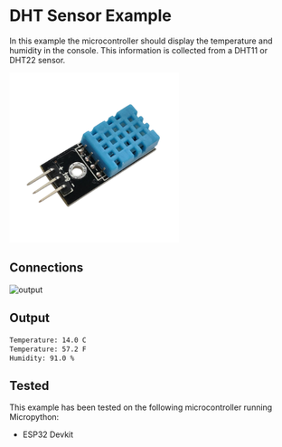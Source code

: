 # DHT Sensor Example

In this example the microcontroller should display the temperature and humidity in the console.
This information is collected from a DHT11 or DHT22 sensor.

<img alt="component" src="https://github.com/StevenSlaa/Micropython-examples/blob/7bb0472f84f346c6a3762f9aee1ea712502284be/DHT%20Sensor/res/component.png" height="300px">

## Connections

<img alt="output" src="" height="300px">


## Output
```
Temperature: 14.0 C
Temperature: 57.2 F
Humidity: 91.0 %
```

## Tested
This example has been tested on the following microcontroller running Micropython:
- ESP32 Devkit

